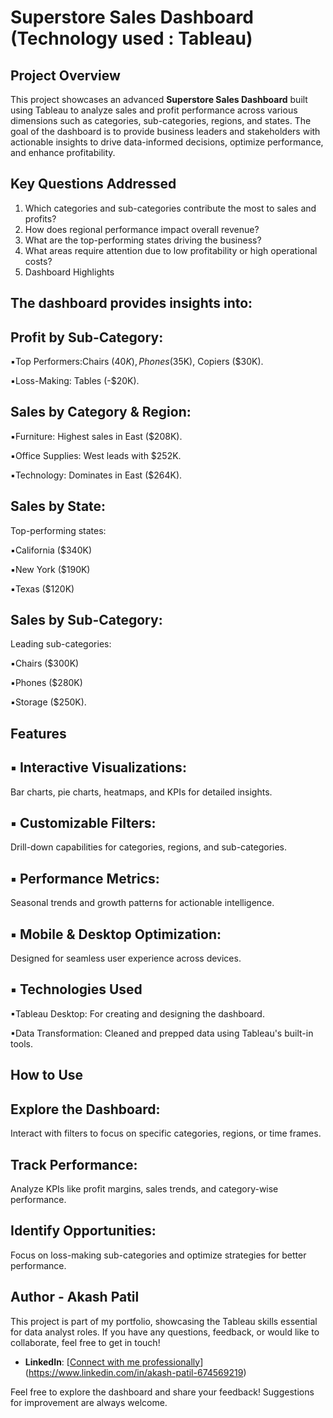 # Superstore Sales Dashboard (Technology used : Tableau)
## Project Overview
This project showcases an advanced **Superstore Sales Dashboard** built using Tableau to analyze sales and profit performance across various dimensions such as categories, sub-categories, regions, and states. The goal of the dashboard is to provide business leaders and stakeholders with actionable insights to drive data-informed decisions, optimize performance, and enhance profitability.

## Key Questions Addressed
1. Which categories and sub-categories contribute the most to sales and profits?
2. How does regional performance impact overall revenue?
3. What are the top-performing states driving the business?
4. What areas require attention due to low profitability or high operational costs?
5. Dashboard Highlights
## The dashboard provides insights into:

## Profit by Sub-Category:

▪️Top Performers:Chairs ($40K), Phones ($35K), Copiers ($30K).

▪️Loss-Making: Tables (-$20K).
## Sales by Category & Region:

▪️Furniture: Highest sales in East ($208K).

▪️Office Supplies: West leads with $252K.

▪️Technology: Dominates in East ($264K).
## Sales by State:

Top-performing states:

▪️California ($340K)

▪️New York ($190K)

▪️Texas ($120K)
## Sales by Sub-Category:

Leading sub-categories:

▪️Chairs ($300K)

▪️Phones ($280K)

▪️Storage ($250K).
## Features
## ▪ Interactive Visualizations:

Bar charts, pie charts, heatmaps, and KPIs for detailed insights.
## ▪ Customizable Filters:

Drill-down capabilities for categories, regions, and sub-categories.
## ▪ Performance Metrics:

Seasonal trends and growth patterns for actionable intelligence.
## ▪ Mobile & Desktop Optimization:

Designed for seamless user experience across devices.
## ▪ Technologies Used

▪Tableau Desktop: For creating and designing the dashboard.

▪Data Transformation: Cleaned and prepped data using Tableau's built-in tools.
## How to Use
##  Explore the Dashboard:

Interact with filters to focus on specific categories, regions, or time frames.
##  Track Performance:

Analyze KPIs like profit margins, sales trends, and category-wise performance.
##  Identify Opportunities:

Focus on loss-making sub-categories and optimize strategies for better performance.

## Author - Akash Patil

This project is part of my portfolio, showcasing the Tableau skills essential for data analyst roles. If you have any questions, feedback, or would like to collaborate, feel free to get in touch!

- **LinkedIn**: [[Connect with me professionally](https://www.linkedin.com/in/najirr)](https://www.linkedin.com/in/akash-patil-674569219)

Feel free to explore the dashboard and share your feedback! Suggestions for improvement are always welcome.
